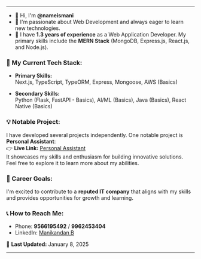 
---

- 👋 Hi, I'm **@nameismani**
- 👀 I'm passionate about Web Development and always eager to learn new technologies.
- 🌱 I have **1.3 years of experience** as a Web Application Developer. My primary skills include the **MERN Stack** (MongoDB, Express.js, React.js, and Node.js).  

### 🚀 My Current Tech Stack:
- **Primary Skills:**  
  Next.js, TypeScript, TypeORM, Express, Mongoose, AWS (Basics)  

- **Secondary Skills:**  
  Python (Flask, FastAPI - Basics), AI/ML (Basics), Java (Basics), React Native (Basics)

### 💡 Notable Project:
I have developed several projects independently. One notable project is **Personal Assistant**:  
👉 **Live Link:** [Personal Assistant](https://personal-assistant-sigma-ashen.vercel.app/)  
It showcases my skills and enthusiasm for building innovative solutions. Feel free to explore it to learn more about my abilities.

### 💼 Career Goals:
I'm excited to contribute to a **reputed IT company** that aligns with my skills and provides opportunities for growth and learning.

### 📞 How to Reach Me:
- Phone: **9566195492** / **9962453404**
- LinkedIn: [Manikandan B](https://www.linkedin.com/in/nameismani)

📅 **Last Updated:** January 8, 2025  

---



<!---
nameismani/nameismani is a ✨ special ✨ repository because its `README.md` (this file) appears on your GitHub profile.
You can click the Preview link to take a look at your changes.
--->
